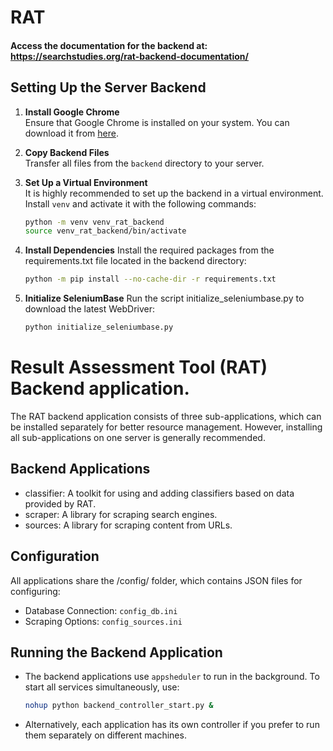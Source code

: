 # RAT
#### Access the documentation for the backend at: https://searchstudies.org/rat-backend-documentation/

## Setting Up the Server Backend

1. **Install Google Chrome**  
   Ensure that Google Chrome is installed on your system. You can download it from [here](https://www.google.com/intl/en/chrome/).

2. **Copy Backend Files**  
   Transfer all files from the `backend` directory to your server.

3. **Set Up a Virtual Environment**  
   It is highly recommended to set up the backend in a virtual environment. Install `venv` and activate it with the following commands:
    ```bash
    python -m venv venv_rat_backend
    source venv_rat_backend/bin/activate
    ```

4. **Install Dependencies**
   Install the required packages from the requirements.txt file located in the backend directory:
    ```bash
    python -m pip install --no-cache-dir -r requirements.txt
    ```

5. **Initialize SeleniumBase**
Run the script initialize_seleniumbase.py to download the latest WebDriver:
    ```bash
    python initialize_seleniumbase.py
    ```

# Result Assessment Tool (RAT) Backend application.

The RAT backend application consists of three sub-applications, which can be installed separately for better resource management. However, installing all sub-applications on one server is generally recommended.

## Backend Applications
- classifier: A toolkit for using and adding classifiers based on data provided by RAT.
- scraper: A library for scraping search engines.
- sources: A library for scraping content from URLs.

## Configuration
All applications share the /config/ folder, which contains JSON files for configuring:
- Database Connection: `config_db.ini`
- Scraping Options: `config_sources.ini`

## Running the Backend Application
- The backend applications use `appsheduler` to run in the background. To start all services simultaneously, use:
    ```bash
    nohup python backend_controller_start.py &
    ```
- Alternatively, each application has its own controller if you prefer to run them separately on different machines.

